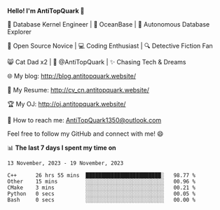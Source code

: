 
**Hello! I'm AntiTopQuark 👋**

🔧 Database Kernel Engineer | 🌊 OceanBase | 🤖 Autonomous Database Explorer

🌱 Open Source Novice | 💻 Coding Enthusiast | 🔍 Detective Fiction Fan

😸 Cat Dad x2 | 🎉 @AntiTopQuark | ✨ Chasing Tech & Dreams

🌐 My blog: http://blog.antitopquark.website/

📄 My Resume: http://cv_cn.antitopquark.website/

🏆 My OJ: http://oj.antitopquark.website/

📧 How to reach me: AntiTopQuark1350@outlook.com

Feel free to follow my GitHub and connect with me! 😄

📊 **The last 7 days I spent my time on** 

<!--START_SECTION:waka-->
```text
13 November, 2023 - 19 November, 2023

C++      26 hrs 55 mins  ████████████████████████░   98.77 % 
Other    15 mins         ░░░░░░░░░░░░░░░░░░░░░░░░░   00.96 % 
CMake    3 mins          ░░░░░░░░░░░░░░░░░░░░░░░░░   00.21 % 
Python   0 secs          ░░░░░░░░░░░░░░░░░░░░░░░░░   00.05 % 
Bash     0 secs          ░░░░░░░░░░░░░░░░░░░░░░░░░   00.00 %
```
<!--END_SECTION:waka-->


